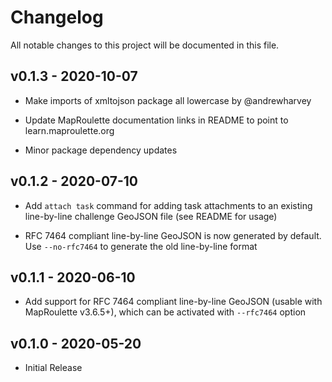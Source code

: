 # Changelog
All notable changes to this project will be documented in this file.

## v0.1.3 - 2020-10-07
- Make imports of xmltojson package all lowercase by @andrewharvey

- Update MapRoulette documentation links in README to point to
learn.maproulette.org

- Minor package dependency updates


## v0.1.2 - 2020-07-10
- Add `attach task` command for adding task attachments to an existing
  line-by-line challenge GeoJSON file (see README for usage)

- RFC 7464 compliant line-by-line GeoJSON is now generated by default.
  Use `--no-rfc7464` to generate the old line-by-line format


## v0.1.1 - 2020-06-10
- Add support for RFC 7464 compliant line-by-line GeoJSON (usable with
  MapRoulette v3.6.5+), which can be activated with `--rfc7464` option


## v0.1.0 - 2020-05-20
- Initial Release
